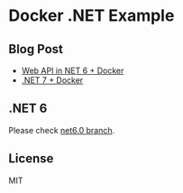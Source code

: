 # Docker .NET Example

## Blog Post

* [Web API in NET 6 + Docker](https://dev.to/berviantoleo/web-api-in-net-6-docker-41d5)
* [.NET 7 + Docker](https://dev.to/berviantoleo/net-7-docker-8o1)

## .NET 6

Please check [net6.0 branch](https://github.com/bervProject/docker-net-example/tree/net6.0).

## License

MIT
